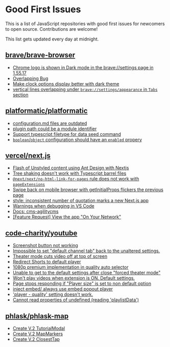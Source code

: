 # Good First Issues

This is a list of JavaScript repositories with good first issues for newcomers to open source. Contributions are welcome!

This list gets updated every day at midnight.

## [brave/brave-browser](https://github.com/brave/brave-browser)

- [Chrome logo is shown in Dark mode in the brave://settings page in 1.55.17 ](https://github.com/brave/brave-browser/issues/31355)
- [Overlapping Bug](https://github.com/brave/brave-browser/issues/32399)
- [Make clock options display better with dark theme](https://github.com/brave/brave-browser/issues/12061)
- [vertical lines overlapping under `brave://settings/appearance` in `Tabs` section](https://github.com/brave/brave-browser/issues/30100)

## [platformatic/platformatic](https://github.com/platformatic/platformatic)

- [configuration.md files are outdated](https://github.com/platformatic/platformatic/issues/1009)
- [plugin path could be a module identifier](https://github.com/platformatic/platformatic/issues/1393)
- [Support typescript filetype for data seed command](https://github.com/platformatic/platformatic/issues/1350)
- [`boolean`/`object` configuration should have an `enabled` propery](https://github.com/platformatic/platformatic/issues/1346)

## [vercel/next.js](https://github.com/vercel/next.js)

- [Flash of Unstyled content using Ant Design with Nextjs](https://github.com/vercel/next.js/issues/48483)
- [Tree shaking doesn't work with Typescript barrel files](https://github.com/vercel/next.js/issues/12557)
- [`@next/next/no-html-link-for-pages` rule does not work with `pageExtensions`](https://github.com/vercel/next.js/issues/53473)
- [Swipe back on mobile browser with getInitialProps flickers the previous page](https://github.com/vercel/next.js/issues/10465)
- [style: inconsistent number of quotation marks a new Next.js app](https://github.com/vercel/next.js/issues/54402)
- [Warnings when debugging in VS Code](https://github.com/vercel/next.js/issues/24349)
- [Docs: cms-agilitycms](https://github.com/vercel/next.js/issues/52867)
- [[Feature Request] View the app "On Your Network"](https://github.com/vercel/next.js/issues/11367)

## [code-charity/youtube](https://github.com/code-charity/youtube)

- [Screenshot button not working](https://github.com/code-charity/youtube/issues/1721)
- [Impossible to set "default channel tab" back to the unaltered settings. ](https://github.com/code-charity/youtube/issues/1735)
- [Theater mode cuts video off at top of screen](https://github.com/code-charity/youtube/issues/1744)
- [Redirect Shorts to default player](https://github.com/code-charity/youtube/issues/1701)
- [1080p premium implementation in quality auto selector](https://github.com/code-charity/youtube/issues/1739)
- [Unable to get to the default settings after close "forced theater mode"](https://github.com/code-charity/youtube/issues/1736)
- [Won't play videos when extension is ON. Default settings.](https://github.com/code-charity/youtube/issues/1728)
- [Page stops responding if "Player size" is set to non default option](https://github.com/code-charity/youtube/issues/1673)
- [inject embed/ always use embed popout player](https://github.com/code-charity/youtube/issues/1727)
- ['player - quality' setting doesn't work. ](https://github.com/code-charity/youtube/issues/1726)
- [Cannot read properties of undefined (reading 'playlistData')](https://github.com/code-charity/youtube/issues/1720)

## [phlask/phlask-map](https://github.com/phlask/phlask-map)

- [Create V.2 TutorialModal](https://github.com/phlask/phlask-map/issues/231)
- [Create V.2 MapMarkers](https://github.com/phlask/phlask-map/issues/224)
- [Create V.2 ClosestTap](https://github.com/phlask/phlask-map/issues/216)

